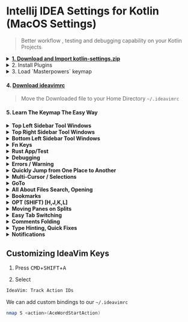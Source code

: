 # Intellij IDEA Settings for Kotlin (MacOS Settings)

> Better workflow , testing and debugging capability on your Kotlin Projects


<details>

  <summary>
    <a href="https://github.com/codeitlikemiley/kotlin-settings/raw/main/kotlin-settings.zip">
      <strong>1. Download and Import kotlin-settings.zip</strong>
    </a>
  </summary>

</details>

<details>
<summary>
2. Install  Plugins
</summary>

- IdeaVim
- IdeaVim-EasyMotion
- Key Promoter X
- Ace Jump
  
</details>


<details>
  <summary>3. Load `Masterpowers` keymap</summary>

</details>

#### 4. [Download ideavimrc](https://github.com/codeitlikemiley/kotlin-settings/blob/main/.ideavimrc)

> Move the Downloaded file to your Home Directory `~/.ideavimrc`

#### 5. Learn The Keymap The Easy Way

<details>
<summary>
<strong>Top Left Sidebar Tool Windows</strong>
</summary>

| Tool Window Keys (CMD+Fn Keys) Leftsidebar | Description       |
| ------------------------------------------ | ----------------- |
| <kbd>CMD</kbd>+<kbd>F1</kbd>               | Project           |
| <kbd>CMD</kbd>+<kbd>F2</kbd>               | Commit            |
| <kbd>CMD</kbd>+<kbd>F3</kbd>               | Bookmarks         |
| <kbd>CMD</kbd>+<kbd>F4</kbd>               | Structure         |

</details>


<details>
<summary>
<strong>Top Right Sidebar Tool Windows</strong>
</summary>

| Tool Window Keys (CMD+Fn Keys) RightSidebar | Description                      |
| ------------------------------------------- | -------------------------------- |
| <kbd>CMD</kbd>+<kbd>F12</kbd>               | Notifications                    |
| <kbd>CMD</kbd>+<kbd>F11</kbd>               | Gradle                           |
| <kbd>CMD</kbd>+<kbd>F10</kbd>               | Key Promoter X                   |


</details>


<details>
<summary>
<strong>Bottom Left Sidebar Tool Windows</strong>
</summary>

| Tool Window Keys (OPT+Keys) Leftsidebar Bottom | Description |
| ---------------------------------------------- | ----------- |
| <kbd>OPT</kbd>+<kbd>G</kbd>                    | Git         |
| <kbd>OPT</kbd>+<kbd>B</kbd>                    | Build       |
| <kbd>OPT</kbd>+<kbd>S</kbd>                    | Services    |
| <kbd>OPT</kbd>+<kbd>E</kbd>                    | Problems    |
| <kbd>OPT</kbd>+<kbd>D</kbd>                    | Debug       |
| <kbd>OPT</kbd>+<kbd>F</kbd>                    | Find        |
| <kbd>OPT</kbd>+<kbd>R</kbd>                    | Run         |

</details>



<details>
<summary>
<strong>Fn Keys</strong>
</summary>
Mainly used for refactoring and documentation

| Keyboard Shortcuts | Description     |
| -------------- | ------------------- |
| <kbd>F1</kbd>  | Quick Documentation |
| <kbd>SHIFT</kbd>+<kbd>F1</kbd>  | Change Signature |
| <kbd>F2</kbd>  | Rename              |
| <kbd>F3</kbd>  | Refactor this       |
| <kbd>F4</kbd>  | Replace    |
| <kbd>SHIFT</kbd>+<kbd>F4</kbd>  | Replace in Files |


</details>

<details>
<summary>
<strong>Rust App/Test</strong>
</summary>

| Keyboard Shorcuts                            | Description               |
| -------------------------------------------- | ------------------------- |
| <kbd>CMD</kbd>+<kbd>R</kbd>                  | Run Context Configuration |
| <kbd>CTRL</kbd>+<kbd>R</kbd>                 | Run                       |



</details>


<details>
<summary>
<strong>Debugging</strong>
</summary>

| Keyboard Shorcuts                            | Description                 |
| -------------------------------------------- | --------------------------- |
| <kbd>CMD</kbd>+<kbd>D</kbd>                  | Debug Context Configuration |
| <kbd>CMD</kbd>+<kbd>SHIFT</kbd>+<kbd>S</kbd> | Stop                        |
| <kbd>CMD</kbd>+<kbd>K</kbd>                  | Resume/Pause Program        |
| <kbd>CMD</kbd>+<kbd>D</kbd>                  | Toggle Breakpoint           |
| <kbd>CMD</kbd>+<kbd>SHIFT</kbd>+<kbd>L</kbd> | Smart Step Into             |
| <kbd>CMD</kbd>+<kbd>L</kbd>                  | Step Into                   |
| <kbd>CMD</kbd>+<kbd>H</kbd>                  | Step Out                    |
| <kbd>CMD</kbd>+<kbd>J</kbd>                  | Step Over                   |


</details>

<details>
<summary>
<strong>Errors / Warning</strong>
</summary>

| Keyboard Shortcut                             | Description                        |
| --------------------------------------------- | ---------------------------------- |
| <kbd>OPT</kbd>+<kbd>E</kbd>                   | Tool Windows -> Problems           |
| <kbd>]</kbd>+<kbd>E</kbd>                     | Go To Error                        |
| <kbd>[</kbd>+<kbd>SHIFT</kbd>+<kbd>E</kbd>    | Go To Previous Error               |
| <kbd>TAB</kbd>+<kbd>E</kbd>                   | Error Description                  |

Note: Tab is mapped to <kbd>CTRL</kbd>+<kbd>OPT</kbd>+<kbd>CMD</kbd> using karabiner elements

</details>



<details>
<summary>
<strong>Quickly Jump from One Place to Another</strong>
</summary>

Note : This are all vim keys binded using .ideavimrc
| Keyboard Shortcut            | Description                    |
| ---------------------------- | ------------------------------ |
| <kbd>S</kbd>                 | Ace Word Start Action          |
| <kbd>leader</kbd>+<kbd>leader</kbd>+<kbd>w</kbd>                | Search Word Forward          |
| <kbd>leader</kbd>+<kbd>leader</kbd>+<kbd>b</kbd>                | Search Word Backward          |
| <kbd>leader</kbd>+<kbd>leader</kbd>+<kbd>f</kbd>                | Search Char Forward          |
| <kbd>leader</kbd>+<kbd>leader</kbd>+<kbd>F</kbd>                | Search Char Backward          |

</details>


<details>
<summary>
<strong>Multi-Cursor / Selections</strong>
</summary>

| Keyboard Shortcut                             | Description                                  |
| --------------------------------------------- | -------------------------------------------- |
| <kbd>CMD</kbd>+<kbd>]</kbd>                   | Find Next / Move to Next Occurrence          |
| <kbd>CMD</kbd>+<kbd>[</kbd>                   | Find Previous / Move to Previous Occurrence  |
| <kbd>CMD</kbd>+<kbd>SHIFT</kbd>+<kbd>[</kbd>  | Unselect Occurrence                          |
| <kbd>CMD</kbd>+<kbd>SHIFT</kbd>+<kbd>]</kbd>  | Add Selection for Next Occurrence            |
| <kbd>CMD</kbd>+<kbd>SHIFT</kbd>+<kbd>\\</kbd> | Select All Occurrence                        |
| <kbd>CMD</kbd>+<kbd>M</kbd>                   | Highlight Usages                             |

</details>


<details>
<summary>
<strong>GoTo</strong>
</summary>

| Keyboard Shortcut                                       | Description                    |
| ------------------------------------------------------- | ------------------------------ |
| <kbd>gd</kbd> (Vim)                                      | Go to Declaration or Usages    |
| <kbd>gD</kbd> (Vim)                                      | Go to TypeDeclaration          |
| <kbd>gu</kbd> (Vim)                                      | Find Usages                    |
| <kbd>gi</kbd> (Vim)                                      | Go to Implementations          |
| <kbd>CMD</kbd>+<kbd>U</kbd>                             | Go to Super Method             |
| <kbd>SHIFT</kbd>+<kbd>K</kbd> (Vim)                     | Quick Definition               |
| <kbd>F1</kbd>                                           | Quick Documentation            |


</details>



<details>
<summary>
<strong>All About Files Search, Opening</strong>
</summary>

| Keyboard Shortcut                           | Description       |
| ------------------------------------------- | ----------------- |
| <kbd>CMD</kbd>+<kbd>F</kbd>                 | Find              |
| <kbd>F4</kbd>                               | Replace           |
| <kbd>SHIFT</kbd>+<kbd>4F</kbd>              | Replace in Files  |
| <kbd>CMD</kbd>+<kbd>SHIFT</kbd>+<kbd>F</kbd>| Find in Files     |
| <kbd>SHIFT</kbd>+<kbd>SHIFT</kbd>           | Search Everywhere |
| <kbd>CMD</kbd>+<kbd>T</kbd>                 | Go to Symbol      |
| <kbd>CMD</kbd>+<kbd>P</kbd>                 | Go To File        |
| <kbd>CMD</kbd>+<kbd>O</kbd>                 | Go To Class       |
| <kbd>CMD</kbd>+<kbd>SHIFT</kbd>+<kbd>A</kbd>  | Go to Action    |

</details>


<details>
<summary>
<strong>Bookmarks</strong>
</summary>

| Keyboard Shortcut                            | Description                    |
| -------------------------------------------- | ------------------------------ |
| <kbd>leader</kbd>+<kbd>[0-9]</kbd>           | Go to Bookmark by number       |
| <kbd>leader</kbd>+<kbd>[a-z]</kbd>           | Go to Bookmark by letter       |
| <kbd>'</kbd>+<kbd>[a-z]</kbd>                | Toggle Bookmark by lettes      |
| <kbd>'</kbd>+<kbd>[0-9]</kbd>                | Toggle Bookmark by number      |

</details>



<details>
<summary>
<strong>OPT (SHIFT) [H,J,K,L]</strong>
</summary>



#### Moving Up and Down
| Keyboard Shortcut                            | Description         |
| -------------------------------------------- | ------------------- |
| <kbd>OPT</kbd>+<kbd>J</kbd>                  | Move Line Down      |
| <kbd>OPT</kbd>+<kbd>K</kbd>                  | Move Line Up        |
| <kbd>OPT</kbd>+<kbd>SHIFT</kbd>+<kbd>J</kbd> | Move Statement Down |
| <kbd>OPT</kbd>+<kbd>SHIFT</kbd>+<kbd>K</kbd> | Move Statement Up   |

</details>



<details>
<summary>
<strong>Moving Panes on Splits</strong>
</summary>

| Keyboard Shortcut                        | Description        |
| ---------------------------------------- | ------------------ |
| <kbd>CTRL</kbd>+<kbd>H</kbd>             | Move to Left Pane  |
| <kbd>CTRL</kbd>+<kbd>J</kbd>             | Move Down Pane     |
| <kbd>CTRL</kbd>+<kbd>K</kbd>             | Move to Right Pane |
| <kbd>CTRL</kbd>+<kbd>L</kbd>             | Move Up Pane       |

</details>


<details>
<summary>
<strong>Easy Tab Switching</strong>
</summary>

| Keyboard Shortcut                | Description       |
| -------------------------------- | ----------------- |
| <kbd>CMD</kbd>+<kbd>[1-9]</kbd>  | Select Tab [1-9]  |

</details>


<details>
<summary>
<strong>Comments Folding</strong>
</summary>

| Keyboard Shortcut                              | Description                |
| ---------------------------------------------- | -------------------------- |
| <kbd>CMD</kbd>+<kbd>'\\'</kbd>                  | FoldSelection / Remove Region  |


</details>


<details>
<summary>
<strong>Type Hinting, Quick Fixes</strong>
</summary>

| Keyboard Shortcut                             | Description                          |
| --------------------------------------------- | ------------------------------------ |
| <kbd>gp</kbd>                                 | Parameter Info                       |
| <kbd>gt</kbd>                                 | Expression Type Info                 |
| <kbd>CMD</kbd>+<kbd>.</kbd>                   | Show Context and Show Quick Fixes    |
| <kbd>OPT</kbd>+<kbd>SPACE</kbd>               | Insert Live Template                 |
| <kbd>CMD</kbd>+<kbd>OPT</kbd>+<kbd>S</kbd>    | Surround with                        |

</details>






<details>
<summary>
<strong>Notifications</strong>
</summary>

| Keyboard Shortcut                             | Description                  |
| --------------------------------------------- | ---------------------------- |
| <kbd>CMD</kbd>+<kbd>F12</kbd>                 | Tool Windows -> Notification |
| <kbd>CMD</kbd>+<kbd>SHIFT</kbd>+<kbd>F12</kbd> | Clear all Notifications      |

</details>



## Customizing IdeaVim Keys

1. Press <kbd>CMD</kbd>+<kbd>SHIFT</kbd>+<kbd>A</kbd>

2. Select

```sh
IdeaVim: Track Action IDs
```

We can add custom bindings to our `~/.ideavimrc`

```sh
nmap S <action>(AceWordStartAction)
```







